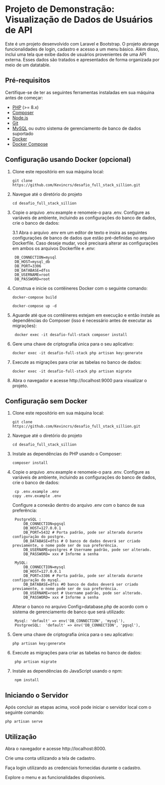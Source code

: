 # Projeto de Demonstração: Visualização de Dados de Usuários de API

Este é um projeto desenvolvido com Laravel e Bootstrap. O projeto abrange funcionalidades de login, cadastro e acesso a um menu básico. Além disso, inclui uma tela que exibe dados de usuários provenientes de uma API externa. Esses dados são tratados e apresentados de forma organizada por meio de um datatable.

## Pré-requisitos

Certifique-se de ter as seguintes ferramentas instaladas em sua máquina antes de começar:

- [PHP](https://www.php.net/downloads.php) (>= 8.x)
- [Composer](https://getcomposer.org/download/)
- [Node.js](https://nodejs.org/en/download/)
- [Git](https://git-scm.com/downloads)
- [MySQL](https://dev.mysql.com/downloads/installer/) ou outro sistema de gerenciamento de banco de dados suportado
- [Docker](https://docs.docker.com/get-docker/)
- [Docker Compose](https://docs.docker.com/compose/install/) 

## Configuração usando Docker (opcional)

1. Clone este repositório em sua máquina local:

       git clone https://github.com/Kevincrs/desafio_full_stack_sillion.git

2. Navegue até o diretório do projeto

       cd desafio_full_stack_sillion
    
3. Copie o arquivo .env.example e renomeie-o para .env. Configure as variáveis de ambiente, incluindo as configurações do banco de dados, crie o banco de dados:
   
    3.1 Abra o arquivo .env em um editor de texto e insira as seguintes configurações de banco de dados que estão pré-definidas no arquivo Dockerfile. Caso deseje mudar, você precisará alterar as configurações em ambos os arquivos Dockerfile e .env:

        DB_CONNECTION=mysql
        DB_HOST=mysql_db
        DB_PORT=3306
        DB_DATABASE=dfss
        DB_USERNAME=root
        DB_PASSWORD=root

4. Construa e inicie os contêineres Docker com o seguinte comando:

       docker-compose build

       docker-compose up -d

5. Aguarde até que os contêineres estejam em execução e então instale as dependências do Composer (isso é necessário antes de executar as migrações):
        
        docker exec -it desafio-full-stack composer install

5. Gere uma chave de criptografia única para o seu aplicativo:
   
       docker exec -it desafio-full-stack php artisan key:generate
   
7. Execute as migrações para criar as tabelas no banco de dados:

       docker exec -it desafio-full-stack php artisan migrate

8. Abra o navegador e acesse http://localhost:9000 para visualizar o projeto.


## Configuração sem Docker

1. Clone este repositório em sua máquina local:

       git clone https://github.com/Kevincrs/desafio_full_stack_sillion.git

2. Navegue até o diretório do projeto

       cd desafio_full_stack_sillion

3. Instale as dependências do PHP usando o Composer:

       composer install

4. Copie o arquivo .env.example e renomeie-o para .env. Configure as variáveis de ambiente, incluindo as configurações do banco de dados, crie o banco de dados:
   
        cp .env.example .env
       copy .env.example .env

    Configure a conexão dentro do arquivo .env com o banco de sua preferência:

        PostgreSQL : 
            DB_CONNECTION=pgsql
            DB_HOST=127.0.0.1
            DB_PORT=5432 # Porta padrão, pode ser alterada durante configuração do postgre.
            DB_DATABASE=dfss # O banco de dados deverá ser criado previamente, o nome pode ser de sua preferência.
            DB_USERNAME=postgres # Username padrão, pode ser alterado.
            DB_PASSWORD= xxx # Informe a senha

        MySQL: 
            DB_CONNECTION=mysql
            DB_HOST=127.0.0.1
            DB_PORT=3306 # Porta padrão, pode ser alterada durante configuração do mysql.
            DB_DATABASE=dfss #O banco de dados deverá ser criado previamente, o nome pode ser de sua preferência.
            DB_USERNAME=root # Username padrão, pode ser alterado.
            DB_PASSWORD= xxx # Informe a senha

    Alterar o banco no arquivo Config>database.php de acordo com o sistema de gerenciamento de banco que será utilizado:

        Mysql: 'default' => env('DB_CONNECTION', 'mysql'),
        PostgreeSQL:  'default' => env('DB_CONNECTION', 'pgsql'),

5. Gere uma chave de criptografia única para o seu aplicativo:
   
       php artisan key:generate

6. Execute as migrações para criar as tabelas no banco de dados:

        php artisan migrate

7. Instale as dependências do JavaScript usando o npm:

        npm install


## Iniciando o Servidor

Após concluir as etapas acima, você pode iniciar o servidor local com o seguinte comando:

    php artisan serve


## Utilização

Abra o navegador e acesse http://localhost:8000.

Crie uma conta utilizando a tela de cadastro.

Faça login utilizando as credenciais fornecidas durante o cadastro.

Explore o menu e as funcionalidades disponíveis.

